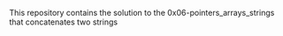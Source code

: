 This repository contains the solution to the 0x06-pointers_arrays_strings that concatenates two strings
